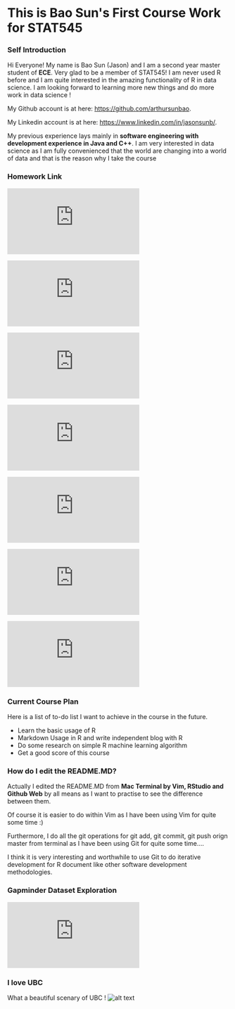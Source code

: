 This is Bao Sun's First Course Work for STAT545
=====================

### Self Introduction
Hi Everyone!
My name is Bao Sun (Jason) and I am a second year master student of **ECE**. Very glad to be a member of STAT545!
I am never used R before and I am quite interested in the amazing functionality of R in data science.
I am looking forward to learning more new things and do more work in data science !

My Github account is at here: <https://github.com/arthursunbao>.

My Linkedin account is at here: <https://www.linkedin.com/in/jasonsunb/>.

My previous experience lays mainly in **software engineering with development experience in Java and C++**. I am very interested in data science as I am fully convenienced that the world are changing into a world of data and that is the reason why I take the course

### Homework Link
![My First Homework is at here: ](https://github.com/arthursunbao/STAT545-Homework/blob/master/hw01/Exploration_gapminder.md
"Homework1")

![My Second Homework is at here: ](https://github.com/arthursunbao/STAT545-hw01--Bao-Sun/blob/master/hw02/a_deeper_exploration_into_gapminder_dataset.md
"Homework2")

![My Third Homework is at here: ](https://github.com/arthursunbao/STAT545-Homework/blob/master/hw03/a_deeper_exploration_into_gapminder_dataset.md
"Homework3")

![My Forth Homework is at here: ](https://github.com/arthursunbao/STAT545-Homework/blob/master/hw04/Tidy_data_and_joins.md
"Homework4")

![My Fifth Homework is at here: ](https://github.com/arthursunbao/STAT545-Homework/blob/master/hw05/Factor_and_figure_management.md "Homework5")

![My Sixth Homework is at here: ](https://github.com/arthursunbao/STAT545-Homework/blob/master/hw06/Data_wrangling_wrap_up.md "Homework6")

![My Seventh Homework is at here: ](https://github.com/arthursunbao/STAT545-Homework/blob/master/hw07/README.md "Homework7")


### Current Course Plan
Here is a list of to-do list I want to achieve in the course in the future.
- Learn the basic usage of R
- Markdown Usage in R and write independent blog with R
- Do some research on simple R machine learning algorithm
- Get a good score of this course

### How do I edit the README.MD?
Actually I edited the README.MD from **Mac Terminal by Vim, RStudio and Github Web** by all means as I want to practise to see the difference between them. 

Of course it is easier to do within Vim as I have been using Vim for quite some time :)

Furthermore, I do all the git operations for git add, git commit, git push orign master from terminal as I have been using Git for quite some time....

I think it is very interesting and worthwhile to use Git to do iterative development for R document like other software development methodologies. 

### Gapminder Dataset Exploration
![Link to Exploration into Gapminder Dataset :)](https://github.com/arthursunbao/STAT545-hw01--Bao-Sun/blob/master/Exploration_gapminder.md "A brief introduction into Gapminder Dataset")

### I love UBC
What a beautiful scenary of UBC !
![alt text](https://www.ubc.ca/_assets/img/martha-piper-plaza-1920x700.jpg "A nice picture of UBC")
